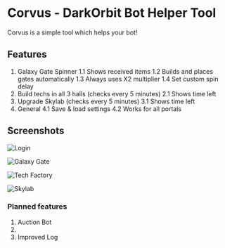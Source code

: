 # Corvus - DarkOrbit Bot Helper Tool
Corvus is a simple tool which helps your bot!

## Features
1. Galaxy Gate Spinner
1.1 Shows received items
1.2 Builds and places gates automatically
1.3 Always uses X2 multiplier
1.4 Set custom spin delay
2. Build techs in all 3 halls (checks every 5 minutes)
2.1 Shows time left
3. Upgrade Skylab (checks every 5 minutes)
3.1 Shows time left
4. General
4.1 Save & load settings
4.2 Works for all portals

## Screenshots

![Login](http://i.epvpimg.com/gkM6dab.png)

![Galaxy Gate](http://i.epvpimg.com/vl1Jgab.png)

![Tech Factory](http://i.epvpimg.com/Z5Jvaab.png)

![Skylab](http://i.epvpimg.com/SuWLbab.png)
### Planned features
1. Auction Bot
2. 
3. Improved Log
